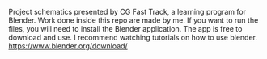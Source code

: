 Project schematics presented by CG Fast Track, a learning program for Blender. 
Work done inside this repo are made by me.
If you want to run the files, you will need to install the Blender application. The app is free to download and use. I recommend watching tutorials on how to use blender.  https://www.blender.org/download/ 
